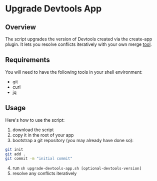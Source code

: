 # Upgrade Devtools App

## Overview

The script upgrades the version of Devtools created via the create-app plugin. It lets you resolve conflicts iteratively with your own merge [tool](https://www.git-scm.com/docs/git-mergetool).

## Requirements

You will need to have the following tools in your shell environment:

- git
- curl
- jq

## Usage

Here's how to use the script:

1. download the script
2. copy it in the root of your app
3. bootstrap a git repository (you may already have done so):

```bash
git init
git add .
git commit -m "initial commit"
```

4. run `sh upgrade-devtools-app.sh [optional-devtools-version]`
5. resolve any conflicts iteratively

